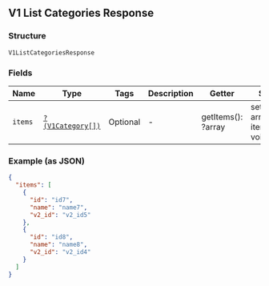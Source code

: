 ## V1 List Categories Response

### Structure

`V1ListCategoriesResponse`

### Fields

| Name | Type | Tags | Description | Getter | Setter |
|  --- | --- | --- | --- | --- | --- |
| `items` | [`?(V1Category[])`](/doc/models/v1-category.md) | Optional | -  | getItems(): ?array | setItems(?array items): void |

### Example (as JSON)

```json
{
  "items": [
    {
      "id": "id7",
      "name": "name7",
      "v2_id": "v2_id5"
    },
    {
      "id": "id8",
      "name": "name8",
      "v2_id": "v2_id4"
    }
  ]
}
```

